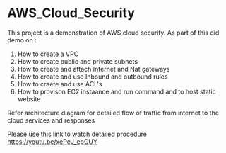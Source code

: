 # AWS_Cloud_Security

This project is a demonstration of AWS cloud security. As part of this did demo on :
1) How to create a VPC
2) How to create public and private subnets
3) How to create and attach Internet and Nat gateways
4) How to create and use Inbound and outbound rules
5) How to craete and use ACL's
6) How to provison EC2 instaance and run command and to host static website

Refer architecture diagram for detailed flow of traffic from internet to the cloud services and responses

Please use this link to watch detailed procedure
https://youtu.be/xePeJ_epGUY